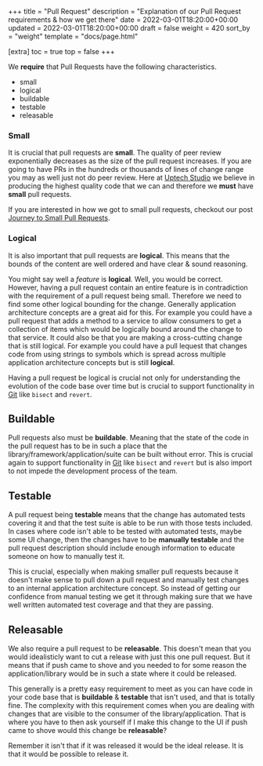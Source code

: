 +++
title = "Pull Request"
description = "Explanation of our Pull Request requirements & how we get there"
date = 2022-03-01T18:20:00+00:00
updated = 2022-03-01T18:20:00+00:00
draft = false
weight = 420
sort_by = "weight"
template = "docs/page.html"

[extra]
toc = true
top = false
+++

We **require** that Pull Requests have the following characteristics.

* small
* logical
* buildable
* testable
* releasable

### Small

It is crucial that pull requests are **small**. The quality of peer review exponentially decreases as the size of the pull request increases. If you are going to have PRs in the hundreds or thousands of lines of change range you may as well just not do peer review. Here at [Uptech Studio][] we believe in producing the highest quality code that we can and therefore we **must** have **small** pull requests.

If you are interested in how we got to small pull requests, checkout our post [Journey to Small Pull Requests](/blog/journey-to-small-pull-requests).

### Logical

It is also important that pull requests are **logical**. This means that the bounds of the content are well ordered and have clear & sound reasoning.

You might say well a *feature* is **logical**. Well, you would be correct. However, having a pull request contain an entire feature is in contradiction with the requirement of a pull request being small. Therefore we need to find some other logical bounding for the change. Generally application architecture concepts are a great aid for this. For example you could have a pull request that adds a method to a service to allow consumers to get a collection of items which would be logically bound around the change to that service. It could also be that you are making a cross-cutting change that is still logical. For example you could have a pull lequest that changes code from using strings to symbols which is spread across multiple application architecture concepts but is still **logical**.

Having a pull request be logical is crucial not only for understanding the evolution of the code base over time but is crucial to support functionality in [Git][] like `bisect` and `revert`.

## Buildable

Pull requests also must be **buildable**. Meaning that the state of the code in the pull request has to be in such a place that the library/framework/application/suite can be built without error. This is crucial again to support functionality in [Git][] like `bisect` and `revert` but is also import to not impede the development process of the team.

## Testable

A pull request being **testable** means that the change has automated tests covering it and that the test suite is able to be run with those tests included. In cases where code isn't able to be tested with automated tests, maybe some UI change, then the changes have to be **manually testable** and the pull request description should include enough information to educate someone on how to manually test it.

This is crucial, especially when making smaller pull requests because it doesn't make sense to pull down a pull request and manually test changes to an internal application architecture concept. So instead of getting our confidence from manual testing we get it through making sure that we have well written automated test coverage and that they are passing.

## Releasable

We also require a pull request to be **releasable**. This doesn't mean that you would idealisticly want to cut a release with just this one pull request. But it means that if push came to shove and you needed to for some reason the application/library would be in such a state where it could be released.

This generally is a pretty easy requirement to meet as you can have code in your code base that is **buildable** & **testable** that isn't used, and that is totally fine. The complexity with this requirement comes when you are dealing with changes that are visible to the consumer of the library/application. That is where you have to then ask yourself if I make this change to the UI if push came to shove would this change be **releasable**?

Remember it isn't that if it was released it would be the ideal release. It is that it would be possible to release it.

[Uptech Studio]: https://uptechstudio.com
[Git]: https://git-scm.com

